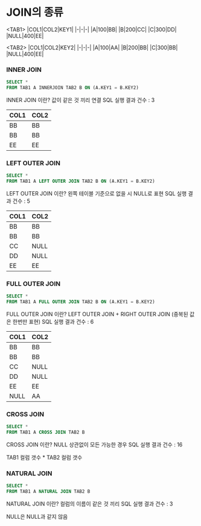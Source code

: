 # JOIN의 종류

\<TAB1\>
|COL1|COL2|KEY1|
|-|-|-|
|A|100|BB|
|B|200|CC|
|C|300|DD|
|NULL|400|EE|

\<TAB2\>
|COL1|COL2|KEY2|
|-|-|-|
|A|100|AA|
|B|200|BB|
|C|300|BB|
|NULL|400|EE|

### INNER JOIN
```sql
SELECT *
FROM TAB1 A INNERJOIN TAB2 B ON (A.KEY1 = B.KEY2)
```
INNER JOIN 이란? 값이 같은 것 끼리 연결
SQL 실행 결과 건수 : 3

|COL1|COL2|
|-|-|
|BB|BB|
|BB|BB|
|EE|EE|


### LEFT OUTER JOIN
```sql
SELECT *
FROM TAB1 A LEFT OUTER JOIN TAB2 B ON (A.KEY1 = B.KEY2)
```
LEFT OUTER JOIN 이란? 왼쪽 테이블 기준으로 없을 시 NULL로 표현
SQL 실행 결과 건수 : 5

|COL1|COL2|
|-|-|
|BB|BB|
|BB|BB|
|CC|NULL|
|DD|NULL|
|EE|EE|

### FULL OUTER JOIN
```sql
SELECT *
FROM TAB1 A FULL OUTER JOIN TAB2 B ON (A.KEY1 = B.KEY2)
```
FULL OUTER JOIN 이란? LEFT OUTER JOIN + RIGHT OUTER JOIN (중복된 값은 한번만 표현)
SQL 실행 결과 건수 : 6

|COL1|COL2|
|-|-|
|BB|BB|
|BB|BB|
|CC|NULL|
|DD|NULL|
|EE|EE|
|NULL|AA|

### CROSS JOIN
```sql
SELECT *
FROM TAB1 A CROSS JOIN TAB2 B
```
CROSS JOIN 이란? NULL 상관없이 모든 가능한 경우
SQL 실행 결과 건수 : 16

TAB1 컬럼 갯수 * TAB2 컬럼 갯수

### NATURAL JOIN
```sql
SELECT *
FROM TAB1 A NATURAL JOIN TAB2 B
```
NATURAL JOIN 이란? 컬럼의 이름이 같은 것 끼리
SQL 실행 결과 건수 : 3

NULL은 NULL과 같지 않음